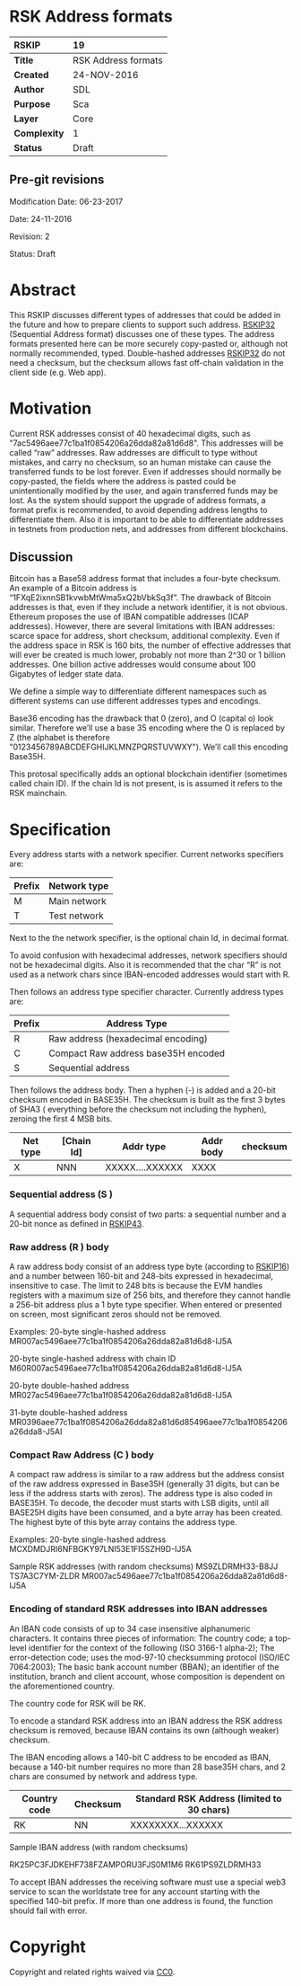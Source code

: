 # RSK Address formats

|RSKIP          |19           |
| :------------ |:-------------|
|**Title**      |RSK Address formats|
|**Created**    |24-NOV-2016 |
|**Author**     |SDL |
|**Purpose**    |Sca |
|**Layer**      |Core |
|**Complexity** |1 |
|**Status**     |Draft |

## Pre-git revisions

Modification Date: 06-23-2017

Date: 24-11-2016

Revision: 2

Status: Draft

# **Abstract**

This RSKIP discusses different types of addresses that could be added in the future and how to prepare clients to support such address. [RSKIP32]  (Sequential Address format) discusses one of these types. The address formats presented here can be more securely copy-pasted or, although not normally recommended, typed. Double-hashed addresses [RSKIP32]  do not need a checksum, but the checksum allows fast off-chain validation in the client side (e.g. Web app).

# **Motivation**

Current RSK addresses consist of 40 hexadecimal digits, such as "7ac5496aee77c1ba1f0854206a26dda82a81d6d8". This addresses will be called “raw” addresses. Raw addresses are difficult to type without mistakes, and carry no checksum, so an human mistake can cause the transferred funds to be lost forever. Even if addresses should normally be copy-pasted, the fields where the address is pasted could be unintentionally modified by the user, and again transferred funds may be lost. As the system should support the upgrade of address formats, a format prefix is recommended, to avoid depending address lengths to differentiate them. Also it is important to be able to differentiate addresses in testnets from production nets, and addresses from different blockchains.

## Discussion

Bitcoin has a Base58 address format that includes a four-byte checksum. An example of a Bitcoin address is “1FXqE2ixnnSB1kvwbMtWma5xQ2bVbkSq3f”. The drawback of Bitcoin addresses is that, even if they include a network identifier, it is not obvious. Ethereum proposes the use of IBAN compatible addresses (ICAP addresses). However, there are several limitations with IBAN addresses: scarce space for address, short checksum, additional complexity. 
Even if the address space in RSK is 160 bits, the number of effective addresses that will ever be created is much lower, probably not more than 2^30 or 1 billion addresses. One billion active addresses would consume about 100 Gigabytes of ledger state data. 

We define a simple way to differentiate different namespaces such as different systems can use different addresses types and encodings.

Base36 encoding has the drawback that 0 (zero), and O (capital o) look similar. Therefore we’ll use a base 35 encoding where the O is replaced by Z (the alphabet is therefore "0123456789ABCDEFGHIJKLMNZPQRSTUVWXY"). We’ll call this encoding Base35H.

This protosal specifically adds an optional blockchain identifier (sometimes called chain ID). If the chain Id is not present, is is assumed it refers to the RSK mainchain. 

# **Specification**

Every address starts with a network specifier. Current networks specifiers are:


|Prefix | Network type        |
|-------|---------------------|
|M      | Main network        | 
|T      | Test network        |

Next to the the network specifier, is the optional chain Id, in decimal format.

To avoid confusion with hexadecimal addresses, network specifiers should not be hexadecimal digits. Also it is recommended that the char “R” is not used as a network chars since IBAN-encoded addresses would start with R.

Then follows an address type specifier character. Currently address types are:

|Prefix | Address Type                         |
|-------|--------------------------------------|
|R      | Raw address (hexadecimal encoding)   |
|C      | Compact Raw address base35H encoded  |
|S      | Sequential address                   | 

Then follows the address body. Then a hyphen (-) is added and a 20-bit checksum encoded in BASE35H. The checksum is built as the first 3 bytes of SHA3 ( everything before the checksum not including the hyphen), zeroing the first 4 MSB bits.

|Net type | [Chain Id]  |Addr type        |Addr body     | checksum     |
|---------|-------------|-----------------|--------------|--------------|
| X       | NNN         | XXXXX….XXXXXX   | XXXX         |              |

### Sequential address (S )

A sequential address body consist of two parts: a sequential number and a 20-bit nonce as defined in [RSKIP43]. 

### Raw address (R ) body

A raw address body consist of an address type byte (according to [RSKIP16]) and a number between 160-bit and 248-bits expressed in hexadecimal, insensitive to case. The limit to 248 bits is because the EVM handles registers with a maximum size of 256 bits, and therefore they cannot handle a 256-bit address plus a 1 byte type specifier. When entered or presented on screen, most significant zeros should not be removed.

Examples: 
 20-byte single-hashed address
 MR007ac5496aee77c1ba1f0854206a26dda82a81d6d8-IJ5A
 
 20-byte single-hashed address with chain ID
 M60R007ac5496aee77c1ba1f0854206a26dda82a81d6d8-IJ5A

 20-byte double-hashed address
 MR027ac5496aee77c1ba1f0854206a26dda82a81d6d8-IJ5A
 
 31-byte double-hashed address
 MR0396aee77c1ba1f0854206a26dda82a81d6d85496aee77c1ba1f0854206a26dda8-J5AI

### Compact Raw Address (C ) body

A compact raw address is similar to a raw address but the address consist of the raw address expressed in Base35H (generally 31 digits, but can be less if the address starts with zeros). The address type is also coded in BASE35H. To decode, the decoder must starts with LSB digits, until all BASE25H digits have been consumed, and a  byte array has been created. The highest byte of this byte array contains the address type.

Examples: 
 20-byte single-hashed address
 MCXDMDJRI6NFBGKY97LNI53E1FI5SZH9D-IJ5A
 
 Sample RSK addresses (with random checksums)
 MS9ZLDRMH33-B8JJ
 TS7A3C7YM-ZLDR
 MR007ac5496aee77c1ba1f0854206a26dda82a81d6d8-IJ5A

### Encoding of standard RSK addresses into IBAN addresses

An IBAN code consists of up to 34 case insensitive alphanumeric characters. It contains three pieces of information:
The country code; a top-level identifier for the context of the following (ISO 3166-1 alpha-2);
The error-detection code; uses the mod-97-10 checksumming protocol (ISO/IEC 7064:2003);
The basic bank account number (BBAN); an identifier of the institution, branch and client account, whose composition is dependent on the aforementioned country.


The country code for RSK will be RK.

To encode a standard RSK address into an IBAN address the RSK address checksum is removed, because IBAN contains its own (although weaker) checksum.

The IBAN encoding allows a 140-bit C address to be encoded as IBAN, because a 140-bit number requires no more than 28 base35H chars, and 2 chars are consumed by network and address type.

|Country code | Checksum |Standard RSK Address (limited to 30 chars) |
|-------------|----------|-------------------------------------------|
|RK           | NN       |XXXXXXXX...XXXXXX                          |

Sample IBAN address (with random checksums)

 RK25PC3FJDKEHF738FZAMPORU3FJS0M1M6
 RK61PS9ZLDRMH33

To accept IBAN addresses the receiving software must use a special web3 service to scan the worldstate tree for any account starting with the specified 140-bit prefix. If more than one address is found, the function should fail with error.

[RSKIP32]: https://github.com/rsksmart/RSKIPs/blob/master/IPs/RSKIP32.md
[RSKIP43]: https://github.com/rsksmart/RSKIPs/blob/master/IPs/RSKIP43.md
[RSKIP16]: https://github.com/rsksmart/RSKIPs/blob/master/IPs/RSKIP16.md

# **Copyright**

Copyright and related rights waived via [CC0](https://creativecommons.org/publicdomain/zero/1.0/).